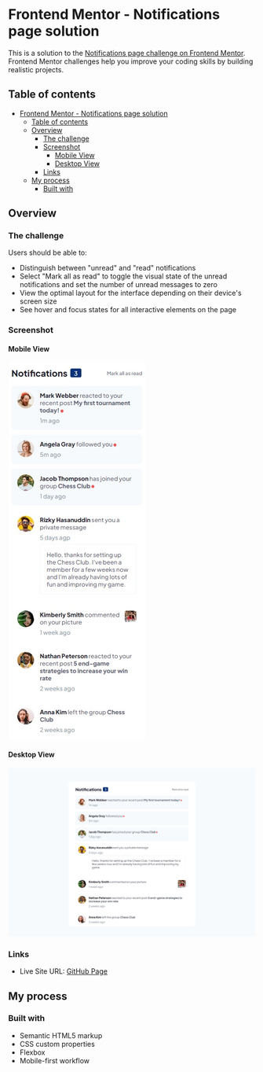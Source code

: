 # Frontend Mentor - Notifications page solution

This is a solution to the [Notifications page challenge on Frontend Mentor](https://www.frontendmentor.io/challenges/notifications-page-DqK5QAmKbC). Frontend Mentor challenges help you improve your coding skills by building realistic projects. 

## Table of contents

- [Frontend Mentor - Notifications page solution](#frontend-mentor---notifications-page-solution)
  - [Table of contents](#table-of-contents)
  - [Overview](#overview)
    - [The challenge](#the-challenge)
    - [Screenshot](#screenshot)
      - [Mobile View](#mobile-view)
      - [Desktop View](#desktop-view)
    - [Links](#links)
  - [My process](#my-process)
    - [Built with](#built-with)

## Overview

### The challenge

Users should be able to:

- Distinguish between "unread" and "read" notifications
- Select "Mark all as read" to toggle the visual state of the unread notifications and set the number of unread messages to zero
- View the optimal layout for the interface depending on their device's screen size
- See hover and focus states for all interactive elements on the page

### Screenshot

#### Mobile View
![](./screenshot-mobile.jpg)

#### Desktop View
![](./screenshot-desktop.jpg)

### Links

- Live Site URL: [GitHub Page](https://soonyu97.github.io/Frontend-Mentor-Notifications-Page)

## My process

### Built with

- Semantic HTML5 markup
- CSS custom properties
- Flexbox
- Mobile-first workflow
